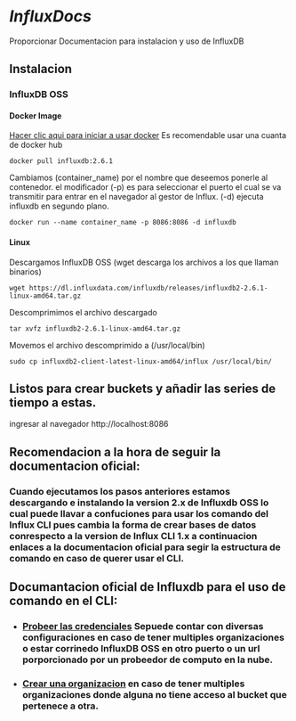 # <em> InfluxDocs </em>
Proporcionar Documentacion para instalacion y uso de InfluxDB

## Instalacion

### InfluxDB OSS

#### Docker Image

[Hacer clic aqui para iniciar a usar docker](https://www.docker.com/get-started/)
Es recomendable usar una cuanta de docker hub

```Docker Image
docker pull influxdb:2.6.1
```
Cambiamos (container_name) por el nombre que deseemos ponerle al contenedor. el modificador (-p) es para seleccionar el puerto el cual se va transmitir para entrar en el navegador al gestor de Influx. (-d) ejecuta influxdb en segundo plano.
```
docker run --name container_name -p 8086:8086 -d influxdb
```

#### Linux
Descargamos InfluxDB OSS (wget descarga los archivos a los que llaman binarios)

```Linux 
wget https://dl.influxdata.com/influxdb/releases/influxdb2-2.6.1-linux-amd64.tar.gz
```
Descomprimimos el archivo descargado

```
tar xvfz influxdb2-2.6.1-linux-amd64.tar.gz
```
Movemos el archivo descomprimido a (/usr/local/bin) 

```
sudo cp influxdb2-client-latest-linux-amd64/influx /usr/local/bin/
```
## Listos para crear buckets y añadir las series de tiempo a estas.
ingresar al navegador http://localhost:8086

## Recomendacion a la hora de seguir la documentacion oficial:
### Cuando ejecutamos los pasos anteriores estamos descargando e instalando la version 2.x de Influxdb OSS lo cual puede llavar a confuciones para usar los comando del Influx CLI pues cambia la forma de crear bases de datos conrespecto a la version de Influx CLI 1.x a continuacion enlaces a la documentacion oficial para segir la estructura de comando en caso de querer usar el CLI.
## Documantacion oficial de Influxdb para el uso de comando en el CLI:
* ### [Probeer las credenciales](https://docs.influxdata.com/influxdb/v2.6/reference/cli/influx/#provide-required-authentication-credentials) Sepuede contar con diversas configuraciones en caso de tener multiples organizaciones o estar corrinedo InfluxDB OSS en otro puerto o un url porporcionado por un probeedor de computo en la nube.
* ### [Crear una organizacion](https://docs.influxdata.com/influxdb/v2.6/organizations/create-org/) en caso de tener multiples organizaciones donde alguna no tiene acceso al bucket que pertenece a otra.
